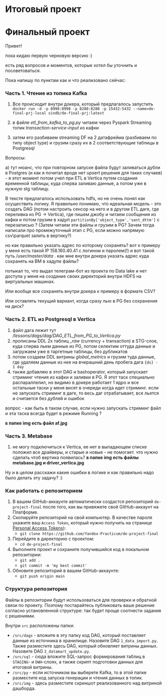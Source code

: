 # Итоговый проект

# Финальный проект

Привет!

пока кидаю первую черновую версию :)

есть ряд вопросов и моментов, которые хотел бы уточнить и посоветоваться.

Пока напишу по пунктам как и что реализовано сейчас:

### Часть 1. Чтение из топика Kafka

1. Все происходит внутри докера, который предлагалось запустить
``docker run -d -p 8998:8998 -p 8280:8280 -p 15432:5432 --name=de-final-prj-local sindb/de-final-prj:latest``

2. в файле *etl_from_kafka_to_pg.py* читаем через Pyspark Streaming топик *transaction-service-input* из кафки
3. затем его разбиваем streaming DF на 2 датафрейма (разбиваем по типу object type) и грузим сразу их в 2 соответствующие таблицы в Postgresql

Вопросы:

a) тут нюанс, что при повторном запуске файла будут заливаться дубли в Postgres (и как я почитал вроде нет upsert решения для таких случаев) - 
я этот момент потом учел при ETL в Vertica путем создания временной таблицы, куда сперва заливаю данные, а потом уже в нужную stg таблицу.

В тексте предлагалось использовать hdfs, но не очень понял как осуществить логику.
Я правильно понимаю, что идеальная модель - это создать DAG (потом настроить сенсор на него и в другом ETL даге, где переливка из PG -> Vertica), 
где пишем джобу и читаем сообщения из кафки и потом грузим в хадуп ``partitionBy['object_type','sent_dttm']`` с перезаписью ?
(Затем читаем эти файлы и грузим в PG? Зачем тогда написали про промежуточный этап с PG, если можно напрямую csv\parquet залить в вертику?)

но как правильно указать адрес по которому сохранять? вот к примеру у меня есть такой IP 158.160.40.41 с логином и паролем(!)
и вот такой путь */user/master/data* . как мне внутри докера указать адрес куда сохранять на ВМ в хадупе файлы?

потыкал то, что выдал телеграм-бот из проекта по Data lake и нет доступа у меня на создание своих директорий внутри HDFS на виртуальных машинах.

Или вообще все сохранять внутри докера к примеру в формате CSV?

Или оставлять текущий вариант, когда сразу лью в PG без сохранения на диск?


### Часть 2. ETL из Postgresql в Vertica

1. файл дага лежит тут */lessons/dags/dag/DAG_ETL_from_PG_to_Vertica.py*
2. прописаны DDL 2х таблиц *_raw* (currency + transaction) в STG-слое, куда сперва льем данные из PG, потом селектим оттуда данные и загружаем уже в таргетные таблицы, без дубликатов
3. потом создаем DDL витрины *global_metrics* и грузим туда данные, где удаляем данные из нее на вчерашний день пробега дага ``{ds} - 1 day``
4. также добавляю в этот DAG и bashoperator, который запускает стриминг чтения из кафки и заливки в PG. Я этот таск специально распараллелил,
но видимо в докере работает 1 ядро и все остальные таски у меня висят в очереди когда идет стриминг.
если не запускать стриминг в даге, то весь даг отрабатывает, все льется и считается без дублей и ошибок

вопрос - как быть в таком случае, если нужно запускать стриминг файл и эта таска всегда будет в режиме Running ?

**в папке img есть файл af.jpg**


### Часть 3. Metabase

1. не могу подключиться к Vertica, ее нет в выпадающем списке
положил все драйверы, и старые и новые - не помогает. что нужно сделать чтоб вертика появилась?
**в папке img есть файлы metabase.jpg и driver_vertica.jpg**


Ну и в целом расскажи какие ошибки в логике и как правильно надо было делать эту задачу? :)





### Как работать с репозиторием
1. В вашем GitHub-аккаунте автоматически создастся репозиторий `de-project-final` после того, как вы привяжете свой GitHub-аккаунт на Платформе.
2. Скопируйте репозиторий на свой компьютер. В качестве пароля укажите ваш `Access Token`, который нужно получить на странице [Personal Access Tokens](https://github.com/settings/tokens)):
	* `git clone https://github.com/Yandex-Practicum/de-project-final`
3. Перейдите в директорию с проектом: 
	* `cd de-project-final`
4. Выполните проект и сохраните получившийся код в локальном репозитории:
	* `git add .`
	* `git commit -m 'my best commit'`
5. Обновите репозиторий в вашем GitHub-аккаунте:
	* `git push origin main`

### Структура репозитория
Файлы в репозитории будут использоваться для проверки и обратной связи по проекту. Поэтому постарайтесь публиковать ваше решение согласно установленной структуре: так будет проще соотнести задания с решениями.

Внутри `src` расположены папки:
- `/src/dags` - вложите в эту папку код DAG, который поставляет данные из источника в хранилище. Назовите DAG `1_data_import.py`. Также разместите здесь DAG, который обновляет витрины данных. Назовите DAG `2_datamart_update.py`.
- `/src/sql` - сюда вложите SQL-запрос формирования таблиц в `STAGING`- и `DWH`-слоях, а также скрипт подготовки данных для итоговой витрины.
- `/src/py` - если источником вы выберете Kafka, то в этой папке разместите код запуска генерации и чтения данных в топик.
- `/src/img` - здесь разместите скриншот реализованного над витриной дашборда.
